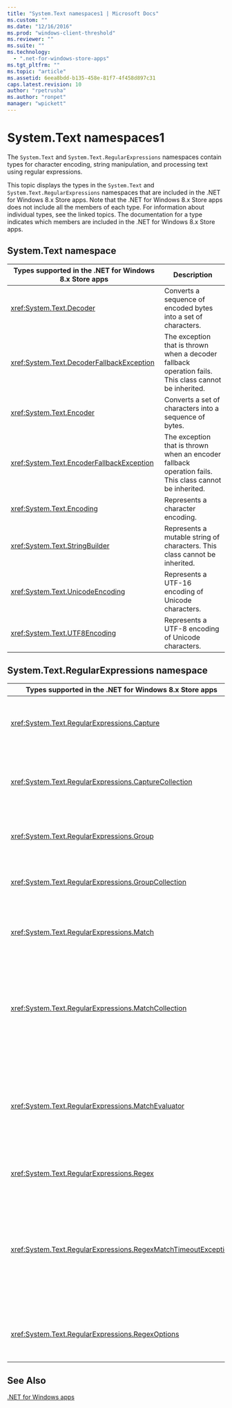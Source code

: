 ```yaml
---
title: "System.Text namespaces1 | Microsoft Docs"
ms.custom: ""
ms.date: "12/16/2016"
ms.prod: "windows-client-threshold"
ms.reviewer: ""
ms.suite: ""
ms.technology: 
  - ".net-for-windows-store-apps"
ms.tgt_pltfrm: ""
ms.topic: "article"
ms.assetid: 6eea8bdd-b135-458e-81f7-4f458d897c31
caps.latest.revision: 10
author: "rpetrusha"
ms.author: "ronpet"
manager: "wpickett"
---
```

# System.Text namespaces1
The `System.Text` and `System.Text.RegularExpressions` namespaces contain types for character encoding, string manipulation, and processing text using regular expressions.  
  
 This topic displays the types in the `System.Text` and `System.Text.RegularExpressions` namespaces that are included in the .NET for Windows 8.x Store apps. Note that the .NET for Windows 8.x Store apps does not include all the members of each type. For information about individual types, see the linked topics. The documentation for a type indicates which members are included in the .NET for Windows 8.x Store apps.  
  
## System.Text namespace  
  
|Types supported in the .NET for Windows 8.x Store apps|Description|  
|---------------------------------------------------------------------------------------------|-----------------|  
|<xref:System.Text.Decoder>|Converts a sequence of encoded bytes into a set of characters.|  
|<xref:System.Text.DecoderFallbackException>|The exception that is thrown when a decoder fallback operation fails. This class cannot be inherited.|  
|<xref:System.Text.Encoder>|Converts a set of characters into a sequence of bytes.|  
|<xref:System.Text.EncoderFallbackException>|The exception that is thrown when an encoder fallback operation fails. This class cannot be inherited.|  
|<xref:System.Text.Encoding>|Represents a character encoding.|  
|<xref:System.Text.StringBuilder>|Represents a mutable string of characters. This class cannot be inherited.|  
|<xref:System.Text.UnicodeEncoding>|Represents a UTF-16 encoding of Unicode characters.|  
|<xref:System.Text.UTF8Encoding>|Represents a UTF-8 encoding of Unicode characters.|  
  
## System.Text.RegularExpressions namespace  
  
|Types supported in the .NET for Windows 8.x Store apps|Description|  
|---------------------------------------------------------------------------------------------|-----------------|  
|<xref:System.Text.RegularExpressions.Capture>|Represents the results from a single successful subexpression capture.|  
|<xref:System.Text.RegularExpressions.CaptureCollection>|Represents the set of captures made by a single capturing group.|  
|<xref:System.Text.RegularExpressions.Group>|Represents the results from a single capturing group.|  
|<xref:System.Text.RegularExpressions.GroupCollection>|Returns the set of captured groups in a single match.|  
|<xref:System.Text.RegularExpressions.Match>|Represents the results from a single regular expression match.|  
|<xref:System.Text.RegularExpressions.MatchCollection>|Represents the set of successful matches found by iteratively applying a regular expression pattern to the input string.|  
|<xref:System.Text.RegularExpressions.MatchEvaluator>|Represents the method that is called each time a regular expression match is found during a Replace method operation.|  
|<xref:System.Text.RegularExpressions.Regex>|Represents an immutable regular expression.|  
|<xref:System.Text.RegularExpressions.RegexMatchTimeoutException>|The exception that is thrown when the execution time of a regular expression pattern-matching method exceeds its time-out interval.|  
|<xref:System.Text.RegularExpressions.RegexOptions>|Provides enumerated values to use to set regular expression options.|  
  
## See Also  
 [.NET for Windows apps](../net-uwp/dotnet-for-windows-apps.md)